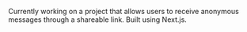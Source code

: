 Currently working on a project that allows users to receive anonymous messages through a shareable link. Built using Next.js.
